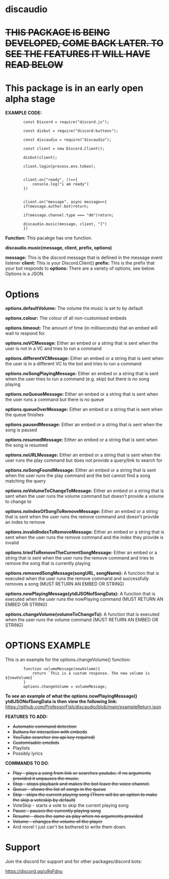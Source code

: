 # discaudio

# ~~THIS PACKAGE IS BEING DEVELOPED, COME BACK LATER. TO SEE THE FEATURES IT WILL HAVE READ BELOW~~

# This package is in an early open alpha stage

**EXAMPLE CODE:**

            const Discord = require("discord.js");
            
            const disbut = require("discord-buttons");
            
            const discaudio = require("discaudio");
            
            const client = new Discord.Client();
            
            disbut(client);
            
            client.login(process.env.token);


            client.on("ready", ()=>{
                console.log("i am ready")
            })


            client.on("message", async message=>{
            if(message.author.bot)return;
            
            if(message.channel.type === "dm")return;

            discaudio.music(message, client, "]")
            })

**Function:**
This pacakge has one function.

**discaudio.music(message, client, prefix, options)**

**message:** This is the discord message that is defined in the message event listener
**client:** This is your Discord.Client()
**prefix:** This is the prefix that your bot responds to
**options:** There are a variety of options, see below. Options is a JSON.

# Options

**options.defaultVolume:** The volume the music is set to by default

**options.colour:** The colour of all non-customised embeds

**options.timeout:** The amount of time (in milliseconds) that an embed will wait to respond for.


**options.noVCMessage:** Either an embed or a string that is sent when the user is not in a VC and tries to run a command

**options.differentVCMessage:** Either an embed or a string that is sent when the user is in a different VC to the bot and tries to run a command

**options.noSongPlayingMessage:** Either an embed or a string that is sent when the user tries to run a command (e.g. skip) but there is no song playing

**options.noQueueMessage:** Either an embed or a string that is sent when the user runs a command but there is no queue

**options.queueOverMessage:** Either an embed or a string that is sent when the queue finishes

**options.pausedMessage:** Either an embed or a string that is sent when the song is paused

**options.resumedMessage:** Either an embed or a string that is sent when the song is resumed

**options.noURLMessage:** Either an embed or a string that is sent when the user runs the play command but does not provide a query/link to search for

**options.noSongFoundMessage:** Either an embed or a string that is sent when the user runs the play command and the bot cannot find a song matching the query

**options.noVolumeToChangeToMessage:** Either an embed or a string that is sent when the user runs the volume command but doesn't provide a volume to change to

**options.noIndexOfSongToRemoveMessage:** Either an embed or a string that is sent when the user runs the remove command and doesn't provide an index to remove

**options.invalidIndexToRemoveMessage:** Either an embed or a string that is sent when the user runs the remove command and the index they provide is invalid

**options.triedToRemoveTheCurrentSongMessage:** Either an embed or a string that is sent when the user runs the remove command and tries to remove the song that is currently playing

**options.removedSongMessage(songURL, songName):** A function that is executed when the user runs the remove command and successfully removes a song (MUST RETURN AN EMBED OR STRING)

**options.nowPlayingMessage(ytdlJSONofSongData):** A function that is executed when the user runs the nowPlaying command (MUST RETURN AN EMBED OR STRING)

**options.changeVolume(volumeToChangeTo):** A function that is executed when the user runs the volume command (MUST RETURN AN EMBED OR STRING)

# OPTIONS EXAMPLE

This is an example for the options.changeVolume() function:

            function volumeMessage(newVolume){
                return `This is a custom response. The new volume is ${newVolume}`
            }
            options.changeVolume = volumeMessage;

**To see an example of what the options.nowPlayingMessage() ytdlJSONofSongData is then view the following link:**
https://github.com/ProfessorFish/discaudio/blob/main/exampleReturn.json

**FEATURES TO ADD:**
+ ~~Automatic command detection~~
+ ~~Buttons for interaction with embeds~~
+ ~~YouTube searcher (no api key required)~~
+ ~~Customisable emebds~~
+ Playlists
+ Possibly lyrics

**COMMANDS TO DO**:
+ ~~Play - plays a song from link or searches youtube. if no arguments provided it unpauses the music.~~
+ ~~Stop - stops playback and makes the bot leave the voice channel.~~
+ ~~Queue - shows the list of songs in the queue~~
+ ~~Skip - skips the current playing song (There will be an option to make the skip a voteskip by default)~~
+ VoteSkip - starts a vote to skip the current playing song
+ ~~Pause - pauses the currently playing song~~
+ ~~Resume - does the same as play when no arguments provided~~
+ ~~Volume - changes the volume of the player~~
+ And more! I just can't be bothered to write them down.

# Support

Join the discord for support and for other packages/discord bots:

https://discord.gg/u9gFdnu
